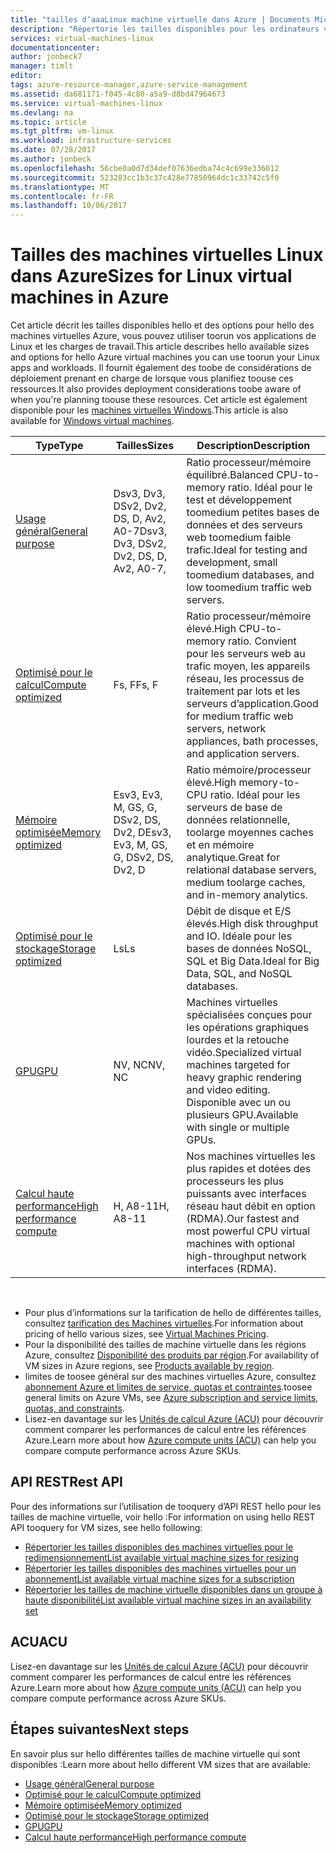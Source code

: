 ```yaml
---
title: "tailles d’aaaLinux machine virtuelle dans Azure | Documents Microsoft"
description: "Répertorie les tailles disponibles pour les ordinateurs virtuels Linux dans Azure hello différentes."
services: virtual-machines-linux
documentationcenter: 
author: jonbeck7
manager: timlt
editor: 
tags: azure-resource-manager,azure-service-management
ms.assetid: da681171-f045-4c80-a5a9-d8bd47964673
ms.service: virtual-machines-linux
ms.devlang: na
ms.topic: article
ms.tgt_pltfrm: vm-linux
ms.workload: infrastructure-services
ms.date: 07/28/2017
ms.author: jonbeck
ms.openlocfilehash: 56cbe0a0d7d34def07636edba74c4c699e336012
ms.sourcegitcommit: 523283cc1b3c37c428e77850964dc1c33742c5f0
ms.translationtype: MT
ms.contentlocale: fr-FR
ms.lasthandoff: 10/06/2017
---
```

# <a name="sizes-for-linux-virtual-machines-in-azure"></a><span data-ttu-id="18989-103">Tailles des machines virtuelles Linux dans Azure</span><span class="sxs-lookup"><span data-stu-id="18989-103">Sizes for Linux virtual machines in Azure</span></span>
<span data-ttu-id="18989-104">Cet article décrit les tailles disponibles hello et des options pour hello des machines virtuelles Azure, vous pouvez utiliser toorun vos applications de Linux et les charges de travail.</span><span class="sxs-lookup"><span data-stu-id="18989-104">This article describes hello available sizes and options for hello Azure virtual machines you can use toorun your Linux apps and workloads.</span></span> <span data-ttu-id="18989-105">Il fournit également des toobe de considérations de déploiement prenant en charge de lorsque vous planifiez toouse ces ressources.</span><span class="sxs-lookup"><span data-stu-id="18989-105">It also provides deployment considerations toobe aware of when you're planning toouse these resources.</span></span> <span data-ttu-id="18989-106">Cet article est également disponible pour les [machines virtuelles Windows](../windows/sizes.md?toc=%2fazure%2fvirtual-machines%2fwindows%2ftoc.json).</span><span class="sxs-lookup"><span data-stu-id="18989-106">This article is also available for [Windows virtual machines](../windows/sizes.md?toc=%2fazure%2fvirtual-machines%2fwindows%2ftoc.json).</span></span>


| <span data-ttu-id="18989-107">Type</span><span class="sxs-lookup"><span data-stu-id="18989-107">Type</span></span>                     | <span data-ttu-id="18989-108">Tailles</span><span class="sxs-lookup"><span data-stu-id="18989-108">Sizes</span></span>           |    <span data-ttu-id="18989-109">Description</span><span class="sxs-lookup"><span data-stu-id="18989-109">Description</span></span>       |
|--------------------------|-------------------|------------------------------------------------------------------------------------------------------------------------------------|
| [<span data-ttu-id="18989-110">Usage général</span><span class="sxs-lookup"><span data-stu-id="18989-110">General purpose</span></span>](sizes-general.md)          | <span data-ttu-id="18989-111">Dsv3, Dv3, DSv2, Dv2, DS, D, Av2, A0-7</span><span class="sxs-lookup"><span data-stu-id="18989-111">Dsv3, Dv3, DSv2, Dv2, DS, D, Av2, A0-7,</span></span>  | <span data-ttu-id="18989-112">Ratio processeur/mémoire équilibré.</span><span class="sxs-lookup"><span data-stu-id="18989-112">Balanced CPU-to-memory ratio.</span></span> <span data-ttu-id="18989-113">Idéal pour le test et développement toomedium petites bases de données et des serveurs web toomedium faible trafic.</span><span class="sxs-lookup"><span data-stu-id="18989-113">Ideal for testing and development, small toomedium databases, and low toomedium traffic web servers.</span></span> |
| [<span data-ttu-id="18989-114">Optimisé pour le calcul</span><span class="sxs-lookup"><span data-stu-id="18989-114">Compute optimized</span></span>](sizes-compute.md)        | <span data-ttu-id="18989-115">Fs, F</span><span class="sxs-lookup"><span data-stu-id="18989-115">Fs, F</span></span>             | <span data-ttu-id="18989-116">Ratio processeur/mémoire élevé.</span><span class="sxs-lookup"><span data-stu-id="18989-116">High CPU-to-memory ratio.</span></span> <span data-ttu-id="18989-117">Convient pour les serveurs web au trafic moyen, les appareils réseau, les processus de traitement par lots et les serveurs d’application.</span><span class="sxs-lookup"><span data-stu-id="18989-117">Good for medium traffic web servers, network appliances, bath processes, and application servers.</span></span>        |
| [<span data-ttu-id="18989-118">Mémoire optimisée</span><span class="sxs-lookup"><span data-stu-id="18989-118">Memory optimized</span></span>](sizes-memory.md)         | <span data-ttu-id="18989-119">Esv3, Ev3, M, GS, G, DSv2, DS, Dv2, D</span><span class="sxs-lookup"><span data-stu-id="18989-119">Esv3, Ev3, M, GS, G, DSv2, DS, Dv2, D</span></span>   | <span data-ttu-id="18989-120">Ratio mémoire/processeur élevé.</span><span class="sxs-lookup"><span data-stu-id="18989-120">High memory-to-CPU ratio.</span></span> <span data-ttu-id="18989-121">Idéal pour les serveurs de base de données relationnelle, toolarge moyennes caches et en mémoire analytique.</span><span class="sxs-lookup"><span data-stu-id="18989-121">Great for relational database servers, medium toolarge caches, and in-memory analytics.</span></span>                 |
| [<span data-ttu-id="18989-122">Optimisé pour le stockage</span><span class="sxs-lookup"><span data-stu-id="18989-122">Storage optimized</span></span>](sizes-storage.md)        | <span data-ttu-id="18989-123">Ls</span><span class="sxs-lookup"><span data-stu-id="18989-123">Ls</span></span>                | <span data-ttu-id="18989-124">Débit de disque et E/S élevés.</span><span class="sxs-lookup"><span data-stu-id="18989-124">High disk throughput and IO.</span></span> <span data-ttu-id="18989-125">Idéale pour les bases de données NoSQL, SQL et Big Data.</span><span class="sxs-lookup"><span data-stu-id="18989-125">Ideal for Big Data, SQL, and NoSQL databases.</span></span>                                                         |
| [<span data-ttu-id="18989-126">GPU</span><span class="sxs-lookup"><span data-stu-id="18989-126">GPU</span></span>](sizes-gpu.md)            | <span data-ttu-id="18989-127">NV, NC</span><span class="sxs-lookup"><span data-stu-id="18989-127">NV, NC</span></span>            | <span data-ttu-id="18989-128">Machines virtuelles spécialisées conçues pour les opérations graphiques lourdes et la retouche vidéo.</span><span class="sxs-lookup"><span data-stu-id="18989-128">Specialized virtual machines targeted for heavy graphic rendering and video editing.</span></span> <span data-ttu-id="18989-129">Disponible avec un ou plusieurs GPU.</span><span class="sxs-lookup"><span data-stu-id="18989-129">Available with single or multiple GPUs.</span></span>       |
| [<span data-ttu-id="18989-130">Calcul haute performance</span><span class="sxs-lookup"><span data-stu-id="18989-130">High performance compute</span></span>](sizes-hpc.md) | <span data-ttu-id="18989-131">H, A8-11</span><span class="sxs-lookup"><span data-stu-id="18989-131">H, A8-11</span></span>          | <span data-ttu-id="18989-132">Nos machines virtuelles les plus rapides et dotées des processeurs les plus puissants avec interfaces réseau haut débit en option (RDMA).</span><span class="sxs-lookup"><span data-stu-id="18989-132">Our fastest and most powerful CPU virtual machines with optional high-throughput network interfaces (RDMA).</span></span> 

<br>

- <span data-ttu-id="18989-133">Pour plus d’informations sur la tarification de hello de différentes tailles, consultez [tarification des Machines virtuelles](https://azure.microsoft.com/pricing/details/virtual-machines/#Linux).</span><span class="sxs-lookup"><span data-stu-id="18989-133">For information about pricing of hello various sizes, see [Virtual Machines Pricing](https://azure.microsoft.com/pricing/details/virtual-machines/#Linux).</span></span> 
- <span data-ttu-id="18989-134">Pour la disponibilité des tailles de machine virtuelle dans les régions Azure, consultez [Disponibilité des produits par région](https://azure.microsoft.com/regions/services/).</span><span class="sxs-lookup"><span data-stu-id="18989-134">For availability of VM sizes in Azure regions, see [Products available by region](https://azure.microsoft.com/regions/services/).</span></span>
- <span data-ttu-id="18989-135">limites de toosee général sur des machines virtuelles Azure, consultez [abonnement Azure et limites de service, quotas et contraintes](../../azure-subscription-service-limits.md).</span><span class="sxs-lookup"><span data-stu-id="18989-135">toosee general limits on Azure VMs, see [Azure subscription and service limits, quotas, and constraints](../../azure-subscription-service-limits.md).</span></span>
- <span data-ttu-id="18989-136">Lisez-en davantage sur les [Unités de calcul Azure (ACU)](../windows/acu.md) pour découvrir comment comparer les performances de calcul entre les références Azure.</span><span class="sxs-lookup"><span data-stu-id="18989-136">Learn more about how [Azure compute units (ACU)](../windows/acu.md) can help you compare compute performance across Azure SKUs.</span></span>


## <a name="rest-api"></a><span data-ttu-id="18989-137">API REST</span><span class="sxs-lookup"><span data-stu-id="18989-137">Rest API</span></span>

<span data-ttu-id="18989-138">Pour des informations sur l’utilisation de tooquery d’API REST hello pour les tailles de machine virtuelle, voir hello :</span><span class="sxs-lookup"><span data-stu-id="18989-138">For information on using hello REST API tooquery for VM sizes, see hello following:</span></span>

- [<span data-ttu-id="18989-139">Répertorier les tailles disponibles des machines virtuelles pour le redimensionnement</span><span class="sxs-lookup"><span data-stu-id="18989-139">List available virtual machine sizes for resizing</span></span>](https://docs.microsoft.com/rest/api/compute/virtualmachines/virtualmachines-list-sizes-for-resizing)
- [<span data-ttu-id="18989-140">Répertorier les tailles disponibles des machines virtuelles pour un abonnement</span><span class="sxs-lookup"><span data-stu-id="18989-140">List available virtual machine sizes for a subscription</span></span>](https://docs.microsoft.com/rest/api/compute/virtualmachines/virtualmachines-list-sizes-region)
- [<span data-ttu-id="18989-141">Répertorier les tailles de machine virtuelle disponibles dans un groupe à haute disponibilité</span><span class="sxs-lookup"><span data-stu-id="18989-141">List available virtual machine sizes in an availability set</span></span>](
https://docs.microsoft.com/rest/api/compute/virtualmachines/virtualmachines-list-sizes-availability-set)

## <a name="acu"></a><span data-ttu-id="18989-142">ACU</span><span class="sxs-lookup"><span data-stu-id="18989-142">ACU</span></span>

<span data-ttu-id="18989-143">Lisez-en davantage sur les [Unités de calcul Azure (ACU)](acu.md) pour découvrir comment comparer les performances de calcul entre les références Azure.</span><span class="sxs-lookup"><span data-stu-id="18989-143">Learn more about how [Azure compute units (ACU)](acu.md) can help you compare compute performance across Azure SKUs.</span></span>

## <a name="next-steps"></a><span data-ttu-id="18989-144">Étapes suivantes</span><span class="sxs-lookup"><span data-stu-id="18989-144">Next steps</span></span>

<span data-ttu-id="18989-145">En savoir plus sur hello différentes tailles de machine virtuelle qui sont disponibles :</span><span class="sxs-lookup"><span data-stu-id="18989-145">Learn more about hello different VM sizes that are available:</span></span>
- [<span data-ttu-id="18989-146">Usage général</span><span class="sxs-lookup"><span data-stu-id="18989-146">General purpose</span></span>](sizes-general.md)
- [<span data-ttu-id="18989-147">Optimisé pour le calcul</span><span class="sxs-lookup"><span data-stu-id="18989-147">Compute optimized</span></span>](sizes-compute.md)
- [<span data-ttu-id="18989-148">Mémoire optimisée</span><span class="sxs-lookup"><span data-stu-id="18989-148">Memory optimized</span></span>](sizes-memory.md)
- [<span data-ttu-id="18989-149">Optimisé pour le stockage</span><span class="sxs-lookup"><span data-stu-id="18989-149">Storage optimized</span></span>](sizes-storage.md)
- [<span data-ttu-id="18989-150">GPU</span><span class="sxs-lookup"><span data-stu-id="18989-150">GPU</span></span>](sizes-gpu.md)
- [<span data-ttu-id="18989-151">Calcul haute performance</span><span class="sxs-lookup"><span data-stu-id="18989-151">High performance compute</span></span>](sizes-hpc.md)



